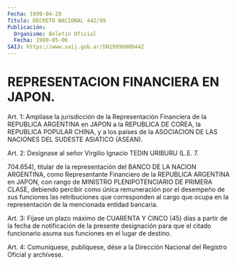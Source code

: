 ```yaml
---
Fecha: 1999-04-29
Título: DECRETO NACIONAL 442/99
Publicación:
  Organismo: Boletín Oficial
  Fecha: 1999-05-06
SAIJ: https://www.saij.gob.ar/DN19990000442
---
```

# REPRESENTACION FINANCIERA EN JAPON.

<a id="1"></a>
Art. 1:  Amplíase  la  jurisdicción  de  la  Representación Financiera  de  la  REPUBLICA  ARGENTINA en JAPON a la REPUBLICA DE COREA, la REPUBLICA POPULAR CHINA,  y a los países de la ASOCIACION DE LAS NACIONES DEL SUDESTE ASIATICO (ASEAN).

<a id="2"></a>
Art. 2: Desígnase al señor Virgilio  Ignacio TEDIN URIBURU (L.E. 7.

704.654),  titular de la representación  del  BANCO  DE  LA  NACION ARGENTINA, como  Representante Financiero de la REPUBLICA ARGENTINA en JAPON, con rango  de MINISTRO PLENIPOTENCIARIO DE PRIMERA CLASE, debiendo percibir como  única  remuneración por el desempeño de sus funciones las retribuciones que  corresponden al cargo que ocupa en la representación de la mencionada entidad bancaria.

<a id="3"></a>
Art. 3: Fíjase un plazo máximo de  CUARENTA  Y  CINCO  (45) días a partir de la fecha de notificación de la presente designación  para que  el  citado  funcionario  asuma  sus  funciones  en el lugar de destino.

<a id="4"></a>
Art. 4: Comuníquese, publíquese, dése a la Dirección  Nacional del Registro   Oficial  y  archívese.